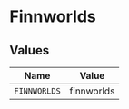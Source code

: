 # Finnworlds


## Values

| Name         | Value        |
| ------------ | ------------ |
| `FINNWORLDS` | finnworlds   |